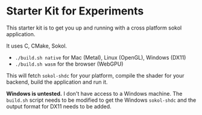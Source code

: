 # Starter Kit for Experiments

This starter kit is to get you up and running with a cross platform sokol application.

It uses C, CMake, Sokol.

- `./build.sh native` for Mac (Metal), Linux (OpenGL), Windows (DX11)
- `./build.sh wasm` for the browser (WebGPU)

This will fetch `sokol-shdc` for your platform, compile the shader for your
backend, build the application and run it.

**Windows is untested.** I don't have access to a Windows machine. The
`build.sh` script needs to be modified to get the Windows `sokol-shdc` and the
output format for DX11 needs to be added.


